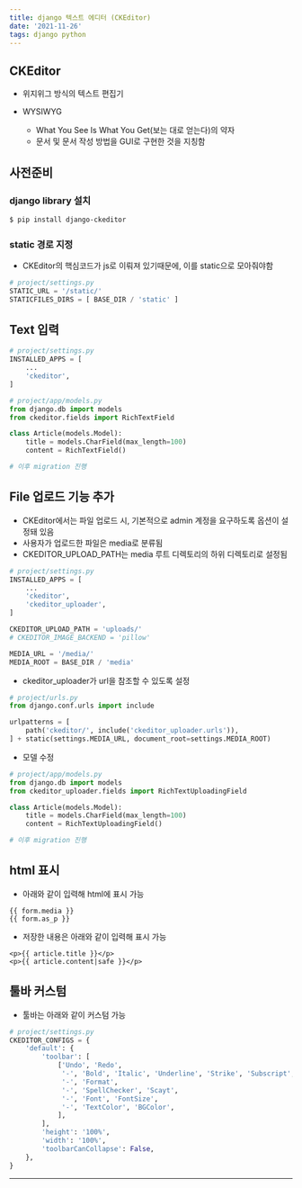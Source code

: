 ```yaml
---
title: django 텍스트 에디터 (CKEditor)
date: '2021-11-26'
tags: django python
---
```


## CKEditor

- 위지위그 방식의 텍스트 편집기

- WYSIWYG
  - What You See Is What You Get(보는 대로 얻는다)의 약자
  - 문서 및 문서 작성 방법을 GUI로 구현한 것을 지칭함



## 사전준비

### django library 설치

```bash
$ pip install django-ckeditor
```

### static 경로 지정

- CKEditor의 핵심코드가 js로 이뤄져 있기때문에, 이를 static으로 모아줘야함

```python
# project/settings.py
STATIC_URL = '/static/'
STATICFILES_DIRS = [ BASE_DIR / 'static' ]
```



## Text 입력

```python
# project/settings.py
INSTALLED_APPS = [
    ...
    'ckeditor',
]
```

```python
# project/app/models.py
from django.db import models
from ckeditor.fields import RichTextField

class Article(models.Model):
    title = models.CharField(max_length=100)
    content = RichTextField()

# 이후 migration 진행
```



## File 업로드 기능 추가

- CKEditor에서는 파일 업로드 시, 기본적으로 admin 계정을 요구하도록 옵션이 설정돼 있음
- 사용자가 업로드한 파일은 media로 분류됨
- CKEDITOR_UPLOAD_PATH는 media 루트 디렉토리의 하위 디렉토리로 설정됨

```python
# project/settings.py
INSTALLED_APPS = [
    ...
    'ckeditor',
    'ckeditor_uploader',
]

CKEDITOR_UPLOAD_PATH = 'uploads/'
# CKEDITOR_IMAGE_BACKEND = 'pillow'

MEDIA_URL = '/media/'
MEDIA_ROOT = BASE_DIR / 'media'
```



- ckeditor_uploader가 url을 참조할 수 있도록 설정

```python
# project/urls.py
from django.conf.urls import include

urlpatterns = [
	path('ckeditor/', include('ckeditor_uploader.urls')),
] + static(settings.MEDIA_URL, document_root=settings.MEDIA_ROOT)
```



- 모델 수정

```python
# project/app/models.py
from django.db import models
from ckeditor_uploader.fields import RichTextUploadingField

class Article(models.Model):
    title = models.CharField(max_length=100)
    content = RichTextUploadingField()

# 이후 migration 진행
```



## html 표시

- 아래와 같이 입력해 html에 표시 가능

```
{{ form.media }}
{{ form.as_p }}
```

- 저장한 내용은 아래와 같이 입력해 표시 가능

```
<p>{{ article.title }}</p>
<p>{{ article.content|safe }}</p>
```



## 툴바 커스텀

- 툴바는 아래와 같이 커스텀 가능

```python
# project/settings.py
CKEDITOR_CONFIGS = {
    'default': {
        'toolbar': [
            ['Undo', 'Redo',
             '-', 'Bold', 'Italic', 'Underline', 'Strike', 'Subscript', 'Superscript',
             '-', 'Format',
             '-', 'SpellChecker', 'Scayt',
             '-', 'Font', 'FontSize',
             '-', 'TextColor', 'BGColor',
            ],
        ],
        'height': '100%',
        'width': '100%',
        'toolbarCanCollapse': False,
    },
}
```



---
